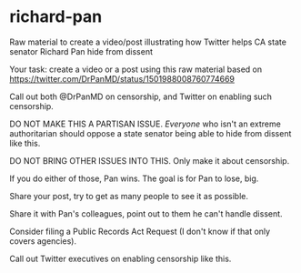 # richard-pan
Raw material to create a video/post illustrating how Twitter helps CA state senator Richard Pan hide from dissent

Your task: create a video or a post using this raw material based on https://twitter.com/DrPanMD/status/1501988008760774669

Call out both @DrPanMD on censorship, and Twitter on enabling such censorship.

DO NOT MAKE THIS A PARTISAN ISSUE. *Everyone* who isn't an extreme authoritarian should oppose a state senator being able to hide from dissent like this.

DO NOT BRING OTHER ISSUES INTO THIS. Only make it about censorship.

If you do either of those, Pan wins. The goal is for Pan to lose, big.

Share your post, try to get as many people to see it as possible.

Share it with Pan's colleagues, point out to them he can't handle dissent.

Consider filing a Public Records Act Request (I don't know if that only covers agencies).

Call out Twitter executives on enabling censorship like this.

